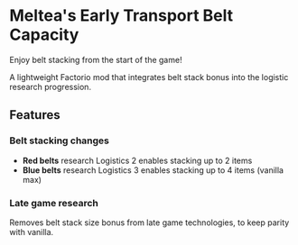 
# Meltea's Early Transport Belt Capacity 

Enjoy belt stacking from the start of the game!

A lightweight Factorio mod that integrates belt stack bonus into the logistic
research progression.

## Features

### Belt stacking changes

* **Red belts** research Logistics 2 enables stacking up to 2 items
* **Blue belts** research Logistics 3 enables stacking up to 4 items (vanilla max)

### Late game research

Removes belt stack size bonus from late game technologies, to keep parity with
vanilla.
